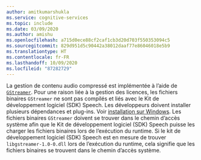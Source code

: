 ```yaml
---
author: amitkumarshukla
ms.service: cognitive-services
ms.topic: include
ms.date: 03/09/2020
ms.author: amishu
ms.openlocfilehash: a715d0ece88cf2caf1cb3d20d703f550353094c5
ms.sourcegitcommit: 829d951d5c90442a38012daaf77e86046018e5b9
ms.translationtype: HT
ms.contentlocale: fr-FR
ms.lasthandoff: 10/09/2020
ms.locfileid: "87282729"
---
```

La gestion de contenu audio compressé est implémentée à l’aide de [`GStreamer`](https://gstreamer.freedesktop.org). Pour une raison liée à la gestion des licences, les fichiers binaires `GStreamer` ne sont pas compilés et liés avec le Kit de développement logiciel (SDK) Speech. Les développeurs doivent installer plusieurs dépendances et plug-ins. Voir [installation sur Windows](https://gstreamer.freedesktop.org/documentation/installing/on-windows.html?gi-language=c). Les fichiers binaires `GStreamer` doivent se trouver dans le chemin d’accès système afin que le Kit de développement logiciel (SDK) Speech puisse les charger les fichiers binaires lors de l’exécution du runtime. Si le kit de développement logiciel (SDK) Speech est en mesure de trouver `libgstreamer-1.0-0.dll` lors de l’exécution du runtime, cela signifie que les fichiers binaires se trouvent dans le chemin d’accès système.

